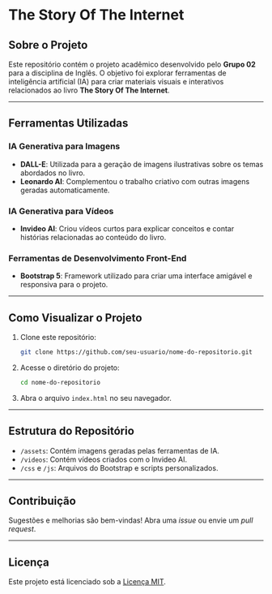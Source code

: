 # The Story Of The Internet

## Sobre o Projeto
Este repositório contém o projeto acadêmico desenvolvido pelo **Grupo 02** para a disciplina de Inglês. O objetivo foi explorar ferramentas de inteligência artificial (IA) para criar materiais visuais e interativos relacionados ao livro **The Story Of The Internet**.

---

## Ferramentas Utilizadas

### IA Generativa para Imagens
- **DALL-E**: Utilizada para a geração de imagens ilustrativas sobre os temas abordados no livro.
- **Leonardo AI**: Complementou o trabalho criativo com outras imagens geradas automaticamente.

### IA Generativa para Vídeos
- **Invideo AI**: Criou vídeos curtos para explicar conceitos e contar histórias relacionadas ao conteúdo do livro.

### Ferramentas de Desenvolvimento Front-End
- **Bootstrap 5**: Framework utilizado para criar uma interface amigável e responsiva para o projeto.

---

## Como Visualizar o Projeto
1. Clone este repositório:
   ```bash
   git clone https://github.com/seu-usuario/nome-do-repositorio.git
   ```
2. Acesse o diretório do projeto:
   ```bash
   cd nome-do-repositorio
   ```
3. Abra o arquivo `index.html` no seu navegador.

---

## Estrutura do Repositório
- `/assets`: Contém imagens geradas pelas ferramentas de IA.
- `/videos`: Contém vídeos criados com o Invideo AI.
- `/css` e `/js`: Arquivos do Bootstrap e scripts personalizados.

---

## Contribuição
Sugestões e melhorias são bem-vindas! Abra uma _issue_ ou envie um _pull request_.

---

## Licença
Este projeto está licenciado sob a [Licença MIT](LICENSE).

